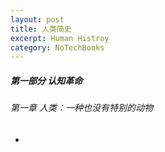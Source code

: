 ```yaml
---
layout: post
title: 人类简史
excerpt: Human Histroy
category: NoTechBooks
---
```


##### 第一部分 认知革命

###### 第一章 人类：一种也没有特别的动物

- 
